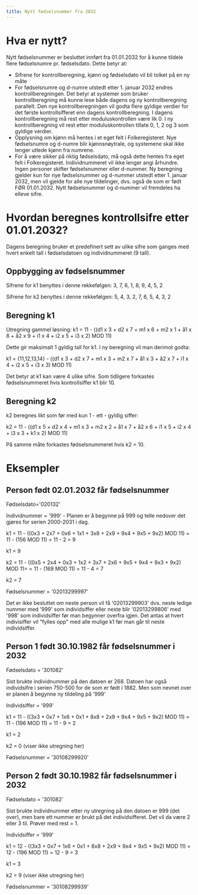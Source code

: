 ```yaml
---
title: Nytt fødselsnummer fra 2032
---
```


# Hva er nytt? 
Nytt fødselsnummer er besluttet innført fra 01.01.2032 for å kunne tildele flere fødselsnumre pr. fødselsdato. Dette betyr at:
- Sifrene for kontrollberegning, kjønn og fødselsdato vil bli tolket på en ny måte
- For fødselsnumre og d-numre utstedt etter 1. januar 2032 endres kontrollberegningen. Det betyr at systemer som bruker kontrollberegning må kunne lese både dagens og ny kontrollberegning parallelt. Den nye kontrollberegningen vil godta flere gyldige verdier for det første kontrollsifferet enn dagens kontrollberegning.  I dagens kontrollberegning må rest etter moduluskontrollen være lik 0. I ny kontrollberegning vil rest etter moduluskontrollen tillate 0, 1, 2 og 3 som gyldige verdier.
- Opplysning om kjønn må hentes i et eget felt i Folkeregisteret. Nye fødselsnumre og d-numre blir kjønnsnøytrale, og systemene skal ikke lenger utlede kjønn fra numrene.
- For å være sikker på riktig fødselsdato, må også dette hentes fra eget felt i Folkeregisteret. Individnummeret vil ikke lenger angi århundre.
Ingen personer skifter fødselsnummer eller d-nummer. Ny beregning gjelder kun for nye fødselsnummer og d-nummer utstedt etter 1. januar 2032, men vil gjelde for alle nye tildelinger, dvs. også de som er født FØR 01.01.2032. Nytt fødselsnummer og d-nummer vil fremdeles ha elleve sifre. 

# Hvordan beregnes kontrollsifre etter 01.01.2032?
Dagens beregning bruker et predefinert sett av ulike sifre som ganges med hvert enkelt tall i fødselsdatoen og individnummeret (9 tall).
## Oppbygging av fødselsnummer
Sifrene for k1 benyttes i denne rekkefølgen: 3, 7, 6, 1, 8, 9, 4, 5, 2

Sifrene for k2 benyttes i denne rekkefølgen: 5, 4, 3, 2, 7, 6, 5, 4, 3, 2

## Beregning k1
Utregning gammel løsning: k1 = 11 - ((d1 x 3 + d2 x 7 +  m1 x 6 + m2 x 1 + å1 x 8 + å2 x 9 + i1 x 4 + i2 x 5 +  i3 x 2) MOD 11)

Dette gir maksimalt 1 gyldig tall for k1. I ny beregning vil man derimot godta:

k1 = {11,12,13,14} - ((d1 x 3 + d2 x 7 +  m1 x 3 + m2 x 7 + å1 x 3 + å2 x 7 + i1 x 4 + i2 x 5 +  i3 x 3) MOD 11)

Det betyr at k1 kan være 4 ulike sifre. Som tidligere forkastes fødselsnummeret hvis kontrollsiffer  k1 blir 10.

## Beregning k2
k2 beregnes likt som før med kun 1 - ett - gyldig siffer:

k2 = 11 - ((d1 x 5 + d2 x 4 +  m1 x 3 + m2 x 2 + å1 x 7 + å2 x 6 + i1 x 5 + i2 x 4 +  i3 x 3 + k1 x 2) MOD 11)

På samme måte forkastes fødselsnummeret hvis k2 = 10.

# Eksempler
## Person født 02.01.2032 får fødselsnummer
Fødselsdato='020132'

Individnummer = '999'  - Planen er å begynne på 999 og telle nedover det gjøres for serien 2000-2031 i dag.

k1 = 11 - ((0x3 + 2x7 + 0x6 + 1x1 + 3x8 + 2x9 + 9x4 + 9x5 + 9x2) MOD 11) = 11 - (156 MOD 11) = 11 - 2 = 9

k1 = 9

k2 = 11 - ((0x5 + 2x4 + 0x3 + 1x2 + 3x7 + 2x6 + 9x5 + 9x4 + 9x3 + 9x2) MOD 11= = 11 - (169 MOD 11) = 11 - 4 = 7

k2 = 7

Fødselsnummer = '02013299997'

Det er ikke besluttet om neste person vil få '02013299903' dvs. neste ledige nummer med '999' som individsiffer eller neste blir '02013299806' med '998' som individsiffer før man begynner overfra igjen. Det antas at hvert indivisiffer vil "fylles opp" med alle mulige k1 før man går til neste individsiffer.

## Person 1 født 30.10.1982 får fødselsnummer i 2032
Fødselsdato = '301082'

Sist brukte individnummer på den datoen er 268. Datoen har også individsifre i serien 750-500 for de som er født i 1882. Men som nevnet over er planen å begynne ny tildeling på '999'

Individsiffer = '999'

k1 = 11 - ((3x3 + 0x7 + 1x6 + 0x1 + 8x8 + 2x9 + 9x4 + 9x5 + 9x2) MOD 11) = 11 - (196 MOD 11) = 11 - 9 = 2

k1 = 2

k2 = 0  (viser ikke utregning her)

Fødselsnummer = '30108299920'

## Person 2 født 30.10.1982 får fødselsnummer i 2032
Fødselsdato = '301082'

Sist brukte individnummer etter ny utregning på den datoen er 999 (det over), men bare ett nummer er brukt på det individsifferet. Det vil da være 2 eller 3 til. 
Prøver med rest = 1.

Individsiffer = '999'

k1 = 12 - ((3x3 + 0x7 + 1x6 + 0x1 + 8x8 + 2x9 + 9x4 + 9x5 + 9x2) MOD 11) = 12 - (196 MOD 11) = 12 - 9 = 3

k1 = 3

k2 = 9  (viser ikke utregning her)

Fødselsnummer = '30108299939'

